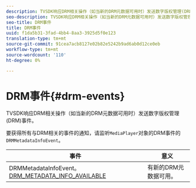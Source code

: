 ```yaml
---
description: TVSDK响应DRM相关操作（如当新的DRM元数据可用时）发送数字版权管理(DRM)事件。
seo-description: TVSDK响应DRM相关操作（如当新的DRM元数据可用时）发送数字版权管理(DRM)事件。
seo-title: DRM事件
title: DRM事件
uuid: f1da5b31-3fad-4bb4-8aa3-3925d5f0e123
translation-type: tm+mt
source-git-commit: 91cea7acb8127e02b82e5242b9ad6ab0d12ce0eb
workflow-type: tm+mt
source-wordcount: '110'
ht-degree: 0%

---
```



# DRM事件{#drm-events}

TVSDK响应DRM相关操作（如当新的DRM元数据可用时）发送数字版权管理(DRM)事件。

要获得所有与DRM相关的事件的通知，请监听`MediaPlayer`对象的DRM事件的`DRMMetadataInfoEvent`。

| 事件 | 意义 |
|---|---|
| DRMMetadataInfoEvent。[DRM_METADATA_INFO_AVAILABLE](https://help.adobe.com/en_US/primetime/api/psdk/asdoc-dhls_1.4/com/adobe/mediacore/events/DRMMetadataInfoEvent.html#DRM_METADATA_INFO_AVAILABLE) | 有新的DRM元数据可用。 |